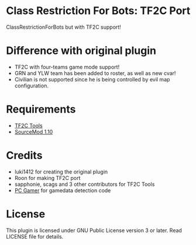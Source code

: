 # Class Restriction For Bots: TF2C Port
ClassRestrictionForBots but with TF2C support!

# Difference with original plugin
* TF2C with four-teams game mode support!
* GRN and YLW team has been added to roster, as well as new cvar!
* Civilian is not supported since he is being controlled by evil map configuration.

# Requirements
* [TF2C Tools](https://github.com/tf2classic/SM-TF2Classic-Tools)
* [SourceMod 1.10](https://www.sourcemod.net/downloads.php?branch=1.10-dev)

# Credits
* luki1412 for creating the original plugin
* Roon for making TF2C port
* sapphonie, scags and 3 other contributors for TF2C Tools
* [PC Gamer](https://forums.alliedmods.net/member.php?u=247245) for gamedata detection code

# License
This plugin is licensed under GNU Public License version 3 or later. Read LICENSE file for details.